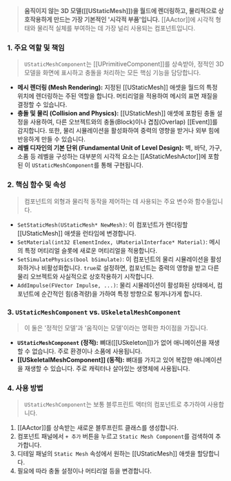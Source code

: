 ---
---
> **움직이지 않는 3D 모델([[UStaticMesh]])을 월드에 렌더링하고, 물리적으로 상호작용하게 만드는 가장 기본적인 '시각적 부품'입니다.** [[AActor]]에 시각적 형태와 물리적 실체를 부여하는 데 가장 널리 사용되는 컴포넌트입니다.

### **1. 주요 역할 및 책임**
> `UStaticMeshComponent`는 [[UPrimitiveComponent]]를 상속받아, 정적인 3D 모델을 화면에 표시하고 충돌을 처리하는 모든 핵심 기능을 담당합니다.
* **메시 렌더링 (Mesh Rendering):**
    지정된 [[UStaticMesh]] 애셋을 월드의 특정 위치에 렌더링하는 주된 역할을 합니다. 머티리얼을 적용하여 메시의 표면 재질을 결정할 수 있습니다.
* **충돌 및 물리 (Collision and Physics):**
    [[UStaticMesh]] 애셋에 포함된 충돌 설정을 사용하여, 다른 오브젝트와의 충돌(Block)이나 겹침(Overlap) [[Event]]를 감지합니다. 또한, 물리 시뮬레이션을 활성화하여 중력의 영향을 받거나 외부 힘에 반응하게 만들 수 있습니다.
* **레벨 디자인의 기본 단위 (Fundamental Unit of Level Design):**
    벽, 바닥, 가구, 소품 등 레벨을 구성하는 대부분의 시각적 요소는 [[AStaticMeshActor]]에 포함된 이 `UStaticMeshComponent`를 통해 구현됩니다.

### **2. 핵심 함수 및 속성**
> 컴포넌트의 외형과 물리적 동작을 제어하는 데 사용되는 주요 변수와 함수들입니다.
* `SetStaticMesh(UStaticMesh* NewMesh)`:
    이 컴포넌트가 렌더링할 [[UStaticMesh]] 애셋을 런타임에 변경합니다.
* `SetMaterial(int32 ElementIndex, UMaterialInterface* Material)`:
    메시의 특정 머티리얼 슬롯에 새로운 머티리얼을 적용합니다.
* `SetSimulatePhysics(bool bSimulate)`:
    이 컴포넌트의 물리 시뮬레이션을 활성화하거나 비활성화합니다. `true`로 설정하면, 컴포넌트는 중력의 영향을 받고 다른 물리 오브젝트와 사실적으로 상호작용하기 시작합니다.
* `AddImpulse(FVector Impulse, ...)`:
    물리 시뮬레이션이 활성화된 상태에서, 컴포넌트에 순간적인 힘(충격량)을 가하여 특정 방향으로 튕겨나가게 합니다.

### **3. `UStaticMeshComponent` vs. `USkeletalMeshComponent`**
> 이 둘은 '정적인 모델'과 '움직이는 모델'이라는 명확한 차이점을 가집니다.
* **`UStaticMeshComponent` (정적):**
    뼈대([[USkeleton]])가 없어 애니메이션을 재생할 수 없습니다. 주로 환경이나 소품에 사용됩니다.
* **[[USkeletalMeshComponent]] (동적):**
    뼈대를 가지고 있어 복잡한 애니메이션을 재생할 수 있습니다. 주로 캐릭터나 살아있는 생명체에 사용됩니다.

### **4. 사용 방법**
> `UStaticMeshComponent`는 보통 블루프린트 액터의 컴포넌트로 추가하여 사용합니다.
1.  [[AActor]]를 상속받는 새로운 블루프린트 클래스를 생성합니다.
2.  컴포넌트 패널에서 `+ 추가` 버튼을 누르고 `Static Mesh Component`를 검색하여 추가합니다.
3.  디테일 패널의 `Static Mesh` 속성에서 원하는 [[UStaticMesh]] 애셋을 할당합니다.
4.  필요에 따라 충돌 설정이나 머티리얼 등을 변경합니다.